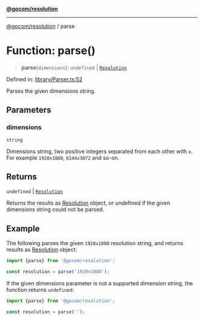 [**@gocom/resolution**](../README.md)

***

[@gocom/resolution](../README.md) / parse

# Function: parse()

> **parse**(`dimensions`): `undefined` \| [`Resolution`](../interfaces/Resolution.md)

Defined in: [library/Parser.ts:52](https://github.com/gocom/resolution/blob/a0eb3233e4882006da98f3b482c89335042335df/src/library/Parser.ts#L52)

Parses the given dimensions string.

## Parameters

### dimensions

`string`

Dimensions string, two positive integers separated from each other with `x`. For example
`1920x1080`, `6144x3072` and so-on.

## Returns

`undefined` \| [`Resolution`](../interfaces/Resolution.md)

Returns the results as [Resolution](../interfaces/Resolution.md) object, or undefined if the given dimensions
string could not be parsed.

## Example

The following parses the given `1920x1080` resolution string, and returns results as [Resolution](../interfaces/Resolution.md) object:
```ts
import {parse} from '@gocom/resolution';

const resolution = parse('1920x1080');
```
If the given dimensions parameter is not a supported dimension string, the function returns `undefined`:
```ts
import {parse} from '@gocom/resolution';

const resolution = parse('');
```
